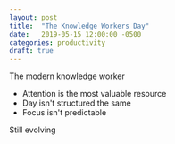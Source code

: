 ```yaml
---
layout: post
title:  "The Knowledge Workers Day"
date:   2019-05-15 12:00:00 -0500
categories: productivity
draft: true
--- 
```


The modern knowledge worker
- Attention is the most valuable resource 
- Day isn't structured the same 
- Focus isn't predictable

Still evolving 